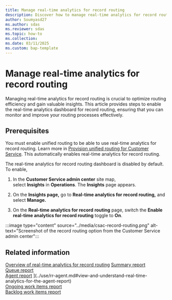 ```yaml
---
title: Manage real-time analytics for record routing
description: Discover how to manage real-time analytics for record routing in Customer Service. Enable the dashboard to gain valuable insights and improve routing efficiency.
author: Soumyasd27
ms.author: sdas
ms.reviewer: sdas
ms.topic: how-to
ms.collection:
ms.date: 03/11/2025
ms.custom: bap-template
---
```


# Manage real-time analytics for record routing

Managing real-time analytics for record routing is crucial to optimize routing efficiency and gain valuable insights. This article provides steps to enable the real-time analytics dashboard for record routing, ensuring that you can monitor and improve your routing processes effectively.

## Prerequisites

You must enable unified routing to be able to use real-time analytics for record routing. Learn more in [Provision unified routing for Customer Service](provision-unified-routing.md). This automatically enables real-time analytics for record routing.

The real-time analytics for record routing dashboard is disabled by
default. To enable,

1.  In the **Customer Service admin center** site map,
    select **Insights** in **Operations**. The **Insights** page
    appears.

2.  On the **Insights page,** go to **Real-time analytics for record
    routing,** and select **Manage.**

3.  On the **Real-time analytics for record** **routing** page, switch
    the **Enable real-time analytics for record routing** toggle to
    **On**.

:::image type="content" source="../media/csac-record-routing.png" alt-text="Screenshot of the record routing option from the Customer Service admin center":::

## Related information

[Overview of real-time analytics for record routing](../use/rr-overview.md#overview-of-real-time-analytics-for-record-routing) 
[Summary report](../use/rr-summary.md#view-and-understand-real-time-analytics-for-the-summary-report)  
[Queue report](../use/rr-queue.md#view-and-understand-real-time-analytics-for-the-queue-report)  
[Agent report](rr-agent.md#view-and-understand-real-time-analytics-for-the-agent-report) ](../use/rr-agent.md#view-and-understand-real-time-analytics-for-the-agent-report)  
[Ongoing work items report](../use/rr-ongoingworkitems.md#view-and-understand-real-time-analytics-for-the-ongoing-work-items-report)  
[Backlog work items report](../use/rr-backlogitems.md#view-and-understand-real-time-analytics-for-the-backlog-work-items-report)  

